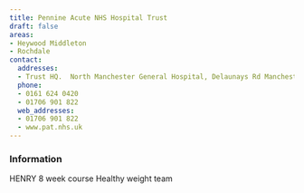 ```yaml
---
title: Pennine Acute NHS Hospital Trust
draft: false
areas:
- Heywood Middleton
- Rochdale
contact:
  addresses:
  - Trust HQ.  North Manchester General Hospital, Delaunays Rd Manchester
  phone:
  - 0161 624 0420
  - 01706 901 822
  web_addresses:
  - 01706 901 822
  - www.pat.nhs.uk
---
```


### Information
HENRY  8 week course
Healthy weight team


